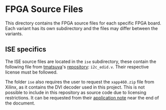 # FPGA Source Files

This directory contains the FPGA source files for each specific FPGA board.
Each variant has its own subdirectory and the files may differ between the variants.

## ISE specifics

The ISE source files are located in the `ise` subdirectory, these contain the following file from [tmatsuya](https://github.com/tmatsuya)'s [repository](https://github.com/tmatsuya/i2c_edid): `i2c_edid.v`. Their respective license must be followed.

The folder `ise` also requires the user to request the `xapp460.zip` file from Xilinx, as it contains the DVI decoder used in this project. This is not possible to include in this repository as source code due to licensing restrictions.
It can be requested from their [application note](https://docs.amd.com/v/u/en-US/xapp460) near the end of the document.